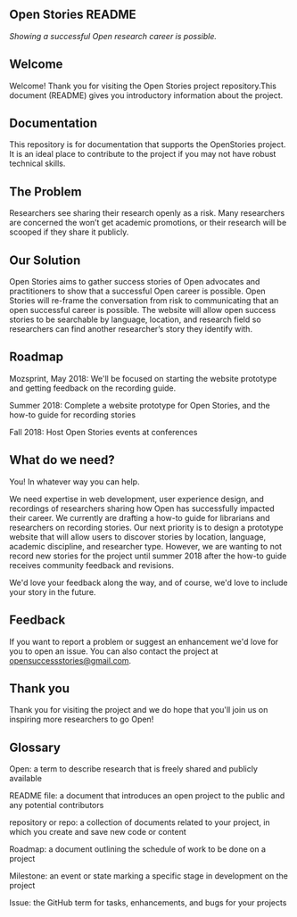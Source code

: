 Open Stories README
----
_Showing a successful Open research career is possible._

Welcome
---
Welcome! Thank you for visiting the Open Stories project repository.This document (README) gives you introductory information about the project. 

Documentation
---
This repository is for documentation that supports the OpenStories project. It is an ideal place to contribute to the project if you may not have robust technical skills.

The Problem
---
Researchers see sharing their research openly as a risk. Many researchers are concerned the won’t get academic promotions, or their research will be scooped if they share it publicly.

Our Solution
---
Open Stories aims to gather success stories of Open advocates and practitioners to show that a successful Open career is possible. Open Stories will re-frame the conversation from risk to communicating that an open successful career is possible. The website will allow open success stories to be searchable by language, location, and research field so researchers can find another researcher’s story they identify with.

Roadmap
---
Mozsprint, May 2018: We'll be focused on starting the website prototype and getting feedback on the recording guide.

Summer 2018: 
Complete a website prototype for Open Stories, and the how-to guide for recording stories 

Fall 2018:
Host Open Stories events at conferences

What do we need?
---
You! In whatever way you can help.

We need expertise in web development, user experience design, and recordings of researchers sharing how Open has successfully impacted their career. We currently are drafting a how-to guide for librarians and researchers on recording stories. Our next priority is to design a prototype website that will allow users to discover stories by location, language, academic discipline, and researcher type. However, we are wanting to not record new stories for the project until summer 2018 after the how-to guide receives community feedback and revisions. 

We'd love your feedback along the way, and of course, we'd love to include your story in the future.

Feedback
---
If you want to report a problem or suggest an enhancement we'd love for you to open an issue. You can also contact the project at opensuccessstories@gmail.com.

Thank you
---
Thank you for visiting the project and we do hope that you'll join us on inspiring more researchers to go Open!

Glossary
---
Open: a term to describe research that is freely shared and publicly available 

README file: a document that introduces an open project to the public and any potential contributors

repository or repo: a collection of documents related to your project, in which you create and save new code or content

Roadmap: a document outlining the schedule of work to be done on a project

Milestone: an event or state marking a specific stage in development on the project

Issue: the GitHub term for tasks, enhancements, and bugs for your projects

